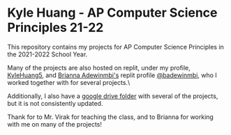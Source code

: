 # Kyle Huang - AP Computer Science Principles 21-22
This repository contains my projects for AP Computer Science Principles in the 2021-2022 School Year.

Many of the projects are also hosted on replit, under my profile, [KyleHuang5](https://replit.com/@KyleHuang5), 
and [Brianna Adewinmbi's](https://github.com/adewinmbi) replit profile [@badewinmbi](https://replit.com/@badewinmbi),
who I worked together with for several projects.\

Additionally, I also have a [google drive folder](https://drive.google.com/drive/folders/11gSV_4jPkE6C1P7DlsKN9F40VETz6nTT?usp=sharing) with several of the projects, but it is not consistently updated.

Thank for to Mr. Virak for teaching the class, and to Brianna for working with me on many of the projects!
